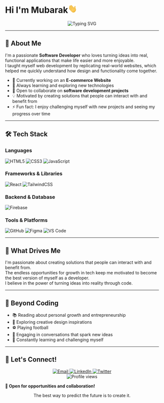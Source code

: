 # Hi I'm Mubarak<img src="https://raw.githubusercontent.com/ABSphreak/ABSphreak/master/gifs/Hi.gif" width="30px">   

<div align="center">  
  <img src="https://readme-typing-svg.herokuapp.com?font=Fira+Code&pause=1000&color=36BCF7&center=true&vCenter=true&width=435&lines=Software+Developer;Frontend+Enthusiast;Problem+Solver;Always+Learning!" alt="Typing SVG" />  
</div>  

---

## 🚀 About Me  

I'm a passionate **Software Developer** who loves turning ideas into real, functional applications that make life easier and more enjoyable.  
I taught myself web development by replicating real-world websites, which helped me quickly understand how design and functionality come together.  

- 🔭 Currently working on an **E-commerce Website**  
- 🌱 Always learning and exploring new technologies  
- 👯 Open to collaborate on **software development projects**  
- 💡 Motivated by creating solutions that people can interact with and benefit from  
- ⚡ Fun fact: I enjoy challenging myself with new projects and seeing my progress over time  

---

## 🛠️ Tech Stack  

### Languages  
![HTML5](https://img.shields.io/badge/HTML5-E34F26?style=for-the-badge&logo=html5&logoColor=white)
![CSS3](https://img.shields.io/badge/CSS3-1572B6?style=for-the-badge&logo=css3&logoColor=white)
![JavaScript](https://img.shields.io/badge/JavaScript-323330?style=for-the-badge&logo=javascript&logoColor=F7DF1E)

### Frameworks & Libraries  
![React](https://img.shields.io/badge/React-20232A?style=for-the-badge&logo=react&logoColor=61DAFB)
![TailwindCSS](https://img.shields.io/badge/Tailwind_CSS-38B2AC?style=for-the-badge&logo=tailwind-css&logoColor=white)

### Backend & Database  
![Firebase](https://img.shields.io/badge/Firebase-FFCA28?style=for-the-badge&logo=firebase&logoColor=black)

### Tools & Platforms  
![GitHub](https://img.shields.io/badge/GitHub-100000?style=for-the-badge&logo=github&logoColor=white)
![Figma](https://img.shields.io/badge/Figma-F24E1E?style=for-the-badge&logo=figma&logoColor=white)
![VS Code](https://img.shields.io/badge/VS_Code-007ACC?style=for-the-badge&logo=visual-studio-code&logoColor=white)

---

## 🌟 What Drives Me  

I'm passionate about creating solutions that people can interact with and benefit from.  
The endless opportunities for growth in tech keep me motivated to become the best version of myself as a developer.  
I believe in the power of turning ideas into reality through code.  

---

## 🎯 Beyond Coding  

- 📚 Reading about personal growth and entrepreneurship  
- 🎨 Exploring creative design inspirations  
- ⚽ Playing football  
- 💬 Engaging in conversations that spark new ideas  
- 🌱 Constantly learning and challenging myself  

---

## 🤝 Let's Connect!  

<div align="center">

  <a href="adiomubarakadebukola2026@gmail.com">
    <img src="https://img.icons8.com/fluency/48/gmail-new.png" alt="Email"/>
  </a>
  <a href="https://www.linkedin.com/in/adiomubarak76">
    <img src="https://img.icons8.com/fluency/48/linkedin.png" alt="LinkedIn"/>
  </a>
  <a href="https://x.com/Mkayshazam?t=4UeOWjkfciDCGzjHMqxa4w&s=09">
    <img src="https://img.icons8.com/fluency/48/twitterx.png" alt="Twitter"/>
  </a>

</div>  

<div align="center">  
  <img src="https://komarev.com/ghpvc/?username=ShazamDecoder&label=Profile%20views&color=0e75b6&style=flat" alt="Profile views" />  
</div>  

**💼 Open for opportunities and collaboration!**  

<div align="center">  
  The best way to predict the future is to create it. 
</div>
